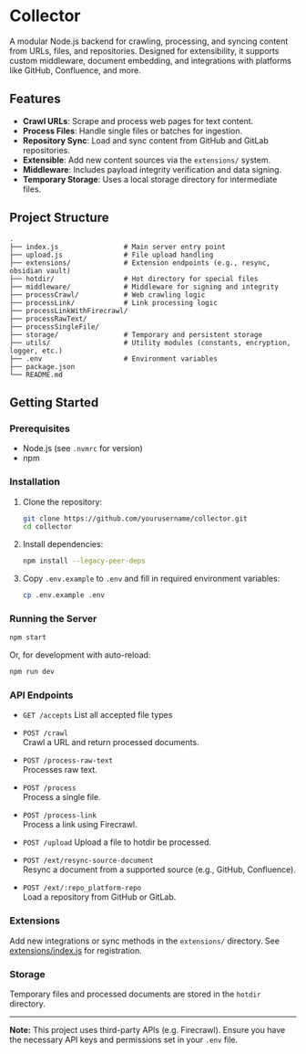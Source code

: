 # Collector

A modular Node.js backend for crawling, processing, and syncing content from URLs, files, and repositories. Designed for extensibility, it supports custom middleware, document embedding, and integrations with platforms like GitHub, Confluence, and more.

## Features

- **Crawl URLs**: Scrape and process web pages for text content.
- **Process Files**: Handle single files or batches for ingestion.
- **Repository Sync**: Load and sync content from GitHub and GitLab repositories.
- **Extensible**: Add new content sources via the `extensions/` system.
- **Middleware**: Includes payload integrity verification and data signing.
- **Temporary Storage**: Uses a local storage directory for intermediate files.

## Project Structure

```
.
├── index.js                # Main server entry point
├── upload.js               # File upload handling
├── extensions/             # Extension endpoints (e.g., resync, obsidian vault)
├── hotdir/                 # Hot directory for special files
├── middleware/             # Middleware for signing and integrity
├── processCrawl/           # Web crawling logic
├── processLink/            # Link processing logic
├── processLinkWithFirecrawl/
├── processRawText/
├── processSingleFile/
├── storage/                # Temporary and persistent storage
├── utils/                  # Utility modules (constants, encryption, logger, etc.)
├── .env                    # Environment variables
├── package.json
└── README.md
```

## Getting Started

### Prerequisites

- Node.js (see `.nvmrc` for version)
- npm

### Installation

1. Clone the repository:
    ```sh
    git clone https://github.com/yourusername/collector.git
    cd collector
    ```

2. Install dependencies:
    ```sh
    npm install --legacy-peer-deps
    ```

3. Copy `.env.example` to `.env` and fill in required environment variables:
    ```sh
    cp .env.example .env
    ```

### Running the Server

```sh
npm start
```

Or, for development with auto-reload:

```sh
npm run dev
```

### API Endpoints
- `GET /accepts`
  List all accepted file types

- `POST /crawl`  
  Crawl a URL and return processed documents.

- `POST /process-raw-text`  
  Processes raw text.

- `POST /process`  
  Process a single file.

- `POST /process-link`  
  Process a link using Firecrawl.

- `POST /upload`
  Upload a file to hotdir be processed. 

- `POST /ext/resync-source-document`  
  Resync a document from a supported source (e.g., GitHub, Confluence).

- `POST /ext/:repo_platform-repo`  
  Load a repository from GitHub or GitLab.

### Extensions

Add new integrations or sync methods in the `extensions/` directory. See [extensions/index.js](extensions/index.js) for registration.

### Storage

Temporary files and processed documents are stored in the `hotdir` directory.

---

**Note:** This project uses third-party APIs (e.g. Firecrawl). Ensure you have the necessary API keys and permissions set in your `.env` file.